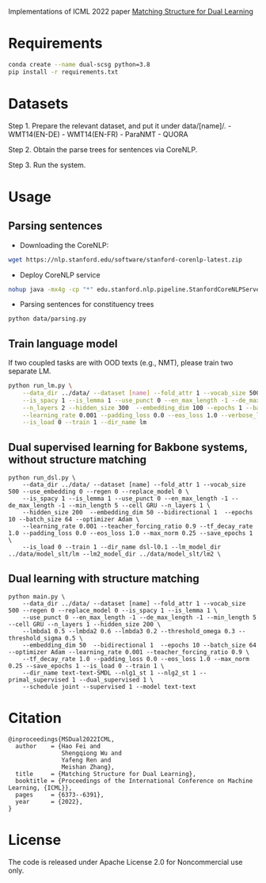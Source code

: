 Implementations of ICML 2022 paper [Matching Structure for Dual Learning](https://proceedings.mlr.press/v162/fei22a.html)


# Requirements

```bash
conda create --name dual-scsg python=3.8
pip install -r requirements.txt
```



# Datasets


Step 1. Prepare the relevant dataset, and put it under data/[name]/.
    - WMT14(EN-DE)
    - WMT14(EN-FR)
    - ParaNMT
    - QUORA

Step 2. Obtain the parse trees for sentences via CoreNLP.

Step 3. Run the system.



# Usage


## Parsing sentences

- Downloading the CoreNLP:

```bash
wget https://nlp.stanford.edu/software/stanford-corenlp-latest.zip
```

- Deploy CoreNLP service

```bash
nohup java -mx4g -cp "*" edu.stanford.nlp.pipeline.StanfordCoreNLPServer -port 8083 -timeout 15000 > 1.log 2>&1 &
```

- Parsing sentences for constituency trees

```bash
python data/parsing.py
```



## Train language model
If two coupled tasks are with OOD texts (e.g., NMT), please train two separate LM.

```bash
python run_lm.py \
    --data_dir ../data/ --dataset [name] --fold_attr 1 --vocab_size 500 --regen 0 --replace_model 0 \
    --is_spacy 1 --is_lemma 1 --use_punct 0 --en_max_length -1 --de_max_length -1 --min_length 5 --cell GRU \
    --n_layers 2 --hidden_size 300  --embedding_dim 100 --epochs 1 --batch_size 32 --optimizer Adam \
    --learning_rate 0.001 --padding_loss 0.0 --eos_loss 1.0 --verbose_level 1 --save_epochs 1 \
    --is_load 0 --train 1 --dir_name lm
```

## Dual supervised learning for Bakbone systems, without structure matching


```
python run_dsl.py \
    --data_dir ../data/ --dataset [name] --fold_attr 1 --vocab_size 500 --use_embedding 0 --regen 0 --replace_model 0 \
    --is_spacy 1 --is_lemma 1 --use_punct 0 --en_max_length -1 --de_max_length -1 --min_length 5 --cell GRU --n_layers 1 \
    --hidden_size 200  --embedding_dim 50 --bidirectional 1  --epochs 10 --batch_size 64 --optimizer Adam \
    --learning_rate 0.001 --teacher_forcing_ratio 0.9 --tf_decay_rate 1.0 --padding_loss 0.0 --eos_loss 1.0 --max_norm 0.25 --save_epochs 1 \
    --is_load 0 --train 1 --dir_name dsl-l0.1 --lm_model_dir ../data/model_slt/lm --lm2_model_dir ../data/model_slt/lm2 \
```

## Dual learning with structure matching

```
python main.py \
    --data_dir ../data/ --dataset [name] --fold_attr 1 --vocab_size 500 --regen 0 --replace_model 0 --is_spacy 1 --is_lemma 1 \
    --use_punct 0 --en_max_length -1 --de_max_length -1 --min_length 5 --cell GRU --n_layers 1 --hidden_size 200 \
    --lmbda1 0.5 --lmbda2 0.6 --lmbda3 0.2 --threshold_omega 0.3 --threshold_sigma 0.5 \
    --embedding_dim 50  --bidirectional 1  --epochs 10 --batch_size 64 --optimizer Adam --learning_rate 0.001 --teacher_forcing_ratio 0.9 \
    --tf_decay_rate 1.0 --padding_loss 0.0 --eos_loss 1.0 --max_norm 0.25 --save_epochs 1 --is_load 0 --train 1 \
    --dir_name text-text-SMDL --nlg1_st 1 --nlg2_st 1 --primal_supervised 1 --dual_supervised 1 \
    --schedule joint --supervised 1 --model text-text
```


# Citation

```
@inproceedings{MSDual2022ICML,
  author    = {Hao Fei and
               Shengqiong Wu and
               Yafeng Ren and
               Meishan Zhang},
  title     = {Matching Structure for Dual Learning},
  booktitle = {Proceedings of the International Conference on Machine Learning, {ICML}},
  pages     = {6373--6391},
  year      = {2022},
}
```



# License

The code is released under Apache License 2.0 for Noncommercial use only. 
